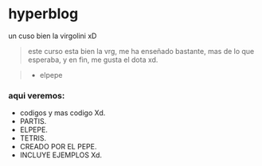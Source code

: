 # hyperblog
un cuso bien la virgolini xD

>este curso esta bien la vrg, me ha enseñado bastante, mas de lo que esperaba, y en fin, me gusta el dota xd.

>- elpepe

### aqui veremos:

* codigos y mas codigo Xd.
* PARTIS.
* ELPEPE.
* TETRIS.
* CREADO POR EL PEPE.
* INCLUYE EJEMPLOS Xd.